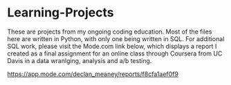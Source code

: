 # Learning-Projects
These are projects from my ongoing coding education. Most of the files here are written in Python, with only one being written in SQL. For additional SQL work, please visit the Mode.com link below, which displays a report I created as a final assignment for an online class through Coursera from UC Davis in a data wranlging, analysis and a/b testing. 

https://app.mode.com/declan_meaney/reports/f8cfa1aef0f9
